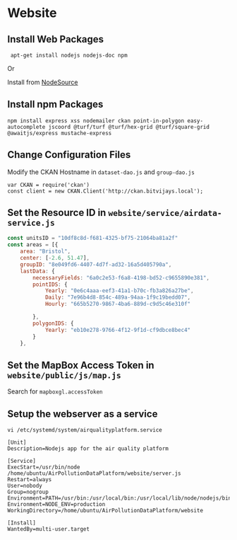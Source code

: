 # Website 

## Install Web Packages

```
 apt-get install nodejs nodejs-doc npm
```

Or 

Install from [NodeSource](https://github.com/nodesource/distributions/blob/master/README.md)

## Install npm Packages

```
npm install express xss nodemailer ckan point-in-polygon easy-autocomplete jscoord @turf/turf @turf/hex-grid @turf/square-grid @awaitjs/express mustache-express
```

## Change Configuration Files

Modify the CKAN Hostname in `dataset-dao.js` and  `group-dao.js`

```
var CKAN = require('ckan')
const client = new CKAN.Client('http://ckan.bitvijays.local');
```

## Set the Resource ID in `website/service/airdata-service.js`

```js
const unitsID = "10df8c8d-f681-4325-bf75-21064ba81a2f"
const areas = [{
    area: "Bristol",
    center: [-2.6, 51.47],
    groupID: "8e049fd6-4407-4d7f-ad32-16a5d405790a",
    lastData: {
        necessaryFields: "6a0c2e53-f6a8-4198-bd52-c9655890e381",
        pointIDS: {
            Yearly: "0e6c4aaa-eef3-41a1-b70c-fb3a826a27be",
            Daily: "7e96b4d8-854c-489a-94aa-1f9c19bedd07",
            Hourly: "665b5270-9867-4ba6-889d-c9d5c46e310f"

        },
        polygonIDS: {
            Yearly: "eb10e278-9766-4f12-9f1d-cf9dbce8bec4"
        }
    },
```

## Set the MapBox Access Token in `website/public/js/map.js`

Search for `mapboxgl.accessToken`



## Setup the webserver as a service

```
vi /etc/systemd/system/airqualityplatform.service
```

```
[Unit]
Description=Nodejs app for the air quality platform

[Service]
ExecStart=/usr/bin/node /home/ubuntu/AirPollutionDataPlatform/website/server.js
Restart=always
User=nobody
Group=nogroup
Environment=PATH=/usr/bin:/usr/local/bin:/usr/local/lib/node/nodejs/bin
Environment=NODE_ENV=production
WorkingDirectory=/home/ubuntu/AirPollutionDataPlatform/website

[Install]
WantedBy=multi-user.target
```
